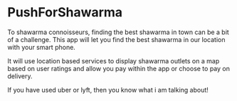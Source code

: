 # PushForShawarma

To shawarma connoisseurs, finding the best shawarma in town can be a bit of a challenge. This app will let you find the best shawarma in our location with your smart phone. 

It will use location based services to display shawarma outlets on a map based on user ratings and allow you pay within the app or choose to pay on delivery.

If you have used uber or lyft, then you know what i am talking about! 
